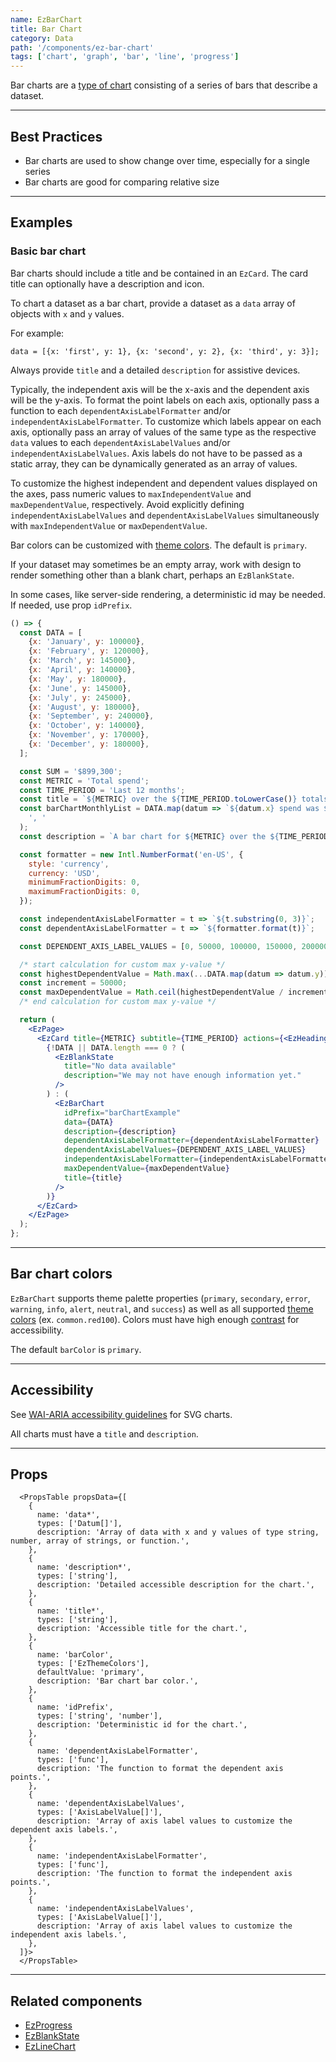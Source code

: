 ```yaml
---
name: EzBarChart
title: Bar Chart
category: Data
path: '/components/ez-bar-chart'
tags: ['chart', 'graph', 'bar', 'line', 'progress']
---
```


Bar charts are a [type of chart](https://help.flourish.studio/article/25-line-bar-and-pie-charts) consisting of a series of bars that describe a dataset.

---

## Best Practices

- Bar charts are used to show change over time, especially for a single series
- Bar charts are good for comparing relative size

---

## Examples

### Basic bar chart

Bar charts should include a title and be contained in an `EzCard`. The card title can optionally have a description and icon.

To chart a dataset as a bar chart, provide a dataset as a `data` array of objects with `x` and `y` values.

For example:

`data = [{x: 'first', y: 1}, {x: 'second', y: 2}, {x: 'third', y: 3}];`

Always provide `title` and a detailed `description` for assistive devices.

Typically, the independent axis will be the x-axis and the dependent axis will be the y-axis. To format the point labels on each axis, optionally pass a function to each `dependentAxisLabelFormatter` and/or `independentAxisLabelFormatter`. To customize which labels appear on each axis, optionally pass an array of values of the same type as the respective `data` values to each `dependentAxisLabelValues` and/or `independentAxisLabelValues`. Axis labels do not have to be passed as a static array, they can be dynamically generated as an array of values.

To customize the highest independent and dependent values displayed on the axes, pass numeric values to `maxIndependentValue` and `maxDependentValue`, respectively. Avoid explicitly defining `independentAxisLabelValues` and `dependentAxisLabelValues` simultaneously with `maxIndependentValue` or `maxDependentValue`.

Bar colors can be customized with [theme colors](/guides/theming/#colors). The default is `primary`.

If your dataset may sometimes be an empty array, work with design to render something other than a blank chart, perhaps an `EzBlankState`.

In some cases, like server-side rendering, a deterministic id may be needed. If needed, use prop `idPrefix`.

```jsx
() => {
  const DATA = [
    {x: 'January', y: 100000},
    {x: 'February', y: 120000},
    {x: 'March', y: 145000},
    {x: 'April', y: 140000},
    {x: 'May', y: 180000},
    {x: 'June', y: 145000},
    {x: 'July', y: 245000},
    {x: 'August', y: 180000},
    {x: 'September', y: 240000},
    {x: 'October', y: 140000},
    {x: 'November', y: 170000},
    {x: 'December', y: 180000},
  ];

  const SUM = '$899,300';
  const METRIC = 'Total spend';
  const TIME_PERIOD = 'Last 12 months';
  const title = `${METRIC} over the ${TIME_PERIOD.toLowerCase()} totals ${SUM} dollars.`;
  const barChartMonthlyList = DATA.map(datum => `${datum.x} spend was ${datum.y} dollars`).join(
    ', '
  );
  const description = `A bar chart for ${METRIC} over the ${TIME_PERIOD.toLowerCase()} totalling ${SUM}. Spend for each month is as follows: ${barChartMonthlyList}.`;

  const formatter = new Intl.NumberFormat('en-US', {
    style: 'currency',
    currency: 'USD',
    minimumFractionDigits: 0,
    maximumFractionDigits: 0,
  });

  const independentAxisLabelFormatter = t => `${t.substring(0, 3)}`;
  const dependentAxisLabelFormatter = t => `${formatter.format(t)}`;

  const DEPENDENT_AXIS_LABEL_VALUES = [0, 50000, 100000, 150000, 200000, 250000, 300000];

  /* start calculation for custom max y-value */
  const highestDependentValue = Math.max(...DATA.map(datum => datum.y));
  const increment = 50000;
  const maxDependentValue = Math.ceil(highestDependentValue / increment) * increment;
  /* end calculation for custom max y-value */

  return (
    <EzPage>
      <EzCard title={METRIC} subtitle={TIME_PERIOD} actions={<EzHeading size="1">{SUM}</EzHeading>}>
        {!DATA || DATA.length === 0 ? (
          <EzBlankState
            title="No data available"
            description="We may not have enough information yet."
          />
        ) : (
          <EzBarChart
            idPrefix="barChartExample"
            data={DATA}
            description={description}
            dependentAxisLabelFormatter={dependentAxisLabelFormatter}
            dependentAxisLabelValues={DEPENDENT_AXIS_LABEL_VALUES}
            independentAxisLabelFormatter={independentAxisLabelFormatter}
            maxDependentValue={maxDependentValue}
            title={title}
          />
        )}
      </EzCard>
    </EzPage>
  );
};
```

---

## Bar chart colors

`EzBarChart` supports theme palette properties (`primary`, `secondary`, `error`, `warning`, `info`, `alert`, `neutral`, and `success`) as well as all supported [theme colors](/guides/theming/#colors) (ex. `common.red100`). Colors must have high enough [contrast](https://webaim.org/resources/contrastchecker/) for accessibility.

The default `barColor` is `primary`.

---

## Accessibility

See [WAI-ARIA accessibility guidelines](https://www.w3.org/TR/2000/NOTE-SVG-access-20000807/#Equivalent) for SVG charts.

All charts must have a `title` and `description`.

---

## Props

```jsx-hide-controls
  <PropsTable propsData={[
    {
      name: 'data*',
      types: ['Datum[]'],
      description: 'Array of data with x and y values of type string, number, array of strings, or function.',
    },
    {
      name: 'description*',
      types: ['string'],
      description: 'Detailed accessible description for the chart.',
    },
    {
      name: 'title*',
      types: ['string'],
      description: 'Accessible title for the chart.',
    },
    {
      name: 'barColor',
      types: ['EzThemeColors'],
      defaultValue: 'primary',
      description: 'Bar chart bar color.',
    },
    {
      name: 'idPrefix',
      types: ['string', 'number'],
      description: 'Deterministic id for the chart.',
    },
    {
      name: 'dependentAxisLabelFormatter',
      types: ['func'],
      description: 'The function to format the dependent axis points.',
    },
    {
      name: 'dependentAxisLabelValues',
      types: ['AxisLabelValue[]'],
      description: 'Array of axis label values to customize the dependent axis labels.',
    },
    {
      name: 'independentAxisLabelFormatter',
      types: ['func'],
      description: 'The function to format the independent axis points.',
    },
    {
      name: 'independentAxisLabelValues',
      types: ['AxisLabelValue[]'],
      description: 'Array of axis label values to customize the independent axis labels.',
    },
  ]}>
  </PropsTable>
```

---

## Related components

- [EzProgress](/components/ez-progress)
- [EzBlankState](/components/ez-blank-state)
- [EzLineChart](/components/ez-line-chart)
